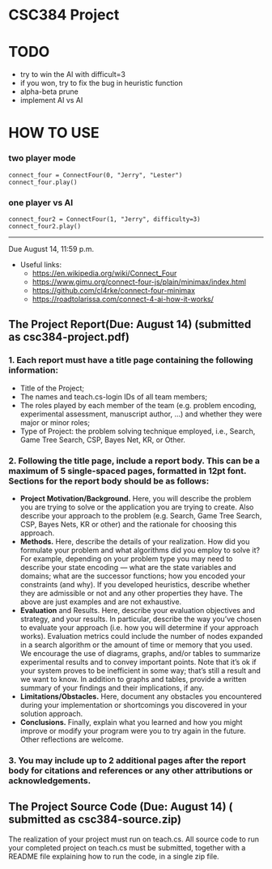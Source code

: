 # CSC384 Project
# TODO

- try to win the AI with difficult=3
- if you won, try to fix the bug in heuristic function
- alpha-beta prune
- implement AI vs AI
# HOW TO USE
### two player mode
```
connect_four = ConnectFour(0, "Jerry", "Lester")
connect_four.play()
```
### one player vs AI
```
connect_four2 = ConnectFour(1, "Jerry", difficulty=3)
connect_four2.play()
```

--------
Due August 14, 11:59 p.m.
+ Useful links:
  - https://en.wikipedia.org/wiki/Connect_Four
  - https://www.gimu.org/connect-four-js/plain/minimax/index.html
  - https://github.com/cl4rke/connect-four-minimax
  - https://roadtolarissa.com/connect-4-ai-how-it-works/

## The Project Report(Due: August 14) (submitted as csc384-project.pdf)
### 1. Each report must have a title page containing the following information:
  - Title of the Project;
  - The names and teach.cs-login IDs of all team members;
  - The roles played by each member of the team (e.g. problem encoding, experimental assessment,
manuscript author, ...) and whether they were major or minor roles;
  - Type of Project: the problem solving technique employed, i.e., Search, Game Tree Search, CSP,
Bayes Net, KR, or Other.
### 2. Following the title page, include a report body. This can be a maximum of 5 single-spaced pages, formatted in 12pt font. Sections for the report body should be as follows:
- **Project Motivation/Background.** Here, you will describe the problem you are trying to solve
or the application you are trying to create. Also describe your approach to the problem (e.g.
Search, Game Tree Search, CSP, Bayes Nets, KR or other) and the rationale for choosing this
approach.
- **Methods.** Here, describe the details of your realization. How did you formulate your problem
and what algorithms did you employ to solve it? For example, depending on your problem type
you may need to describe your state encoding — what are the state variables and domains; what
are the successor functions; how you encoded your constraints (and why). If you developed
heuristics, describe whether they are admissible or not and any other properties they have. The
above are just examples and are not exhaustive.
- **Evaluation** and Results. Here, describe your evaluation objectives and strategy, and your
results. In particular, describe the way you’ve chosen to evaluate your approach (i.e. how you
will determine if your approach works). Evaluation metrics could include the number of nodes
expanded in a search algorithm or the amount of time or memory that you used. We encourage
the use of diagrams, graphs, and/or tables to summarize experimental results and to convey
important points. Note that it’s ok if your system proves to be inefficient in some way; that’s
still a result and we want to know. In addition to graphs and tables, provide a written summary
of your findings and their implications, if any.
- **Limitations/Obstacles.** Here, document any obstacles you encountered during your implementation
or shortcomings you discovered in your solution approach.
- **Conclusions.** Finally, explain what you learned and how you might improve or modify your
program were you to try again in the future. Other reflections are welcome.
### 3. You may include up to 2 additional pages after the report body for citations and references or any other attributions or acknowledgements.
## The Project Source Code (Due: August 14) ( submitted as csc384-source.zip)
The realization of your project must run on teach.cs. All source code to run your completed project on
teach.cs must be submitted, together with a README file explaining how to run the code, in a single zip file.
